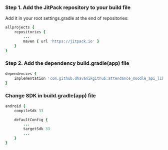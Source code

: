 ### Step 1. Add the JitPack repository to your build file

Add it in your root settings.gradle at the end of repositories:

```ruby
allprojects {
    repositories {
        ...
        maven { url 'https://jitpack.io' }
    }
}
```

### Step 2. Add the dependency build.gradle(app) file

```ruby
dependencies {
    implementation 'com.github.dhavanikgithub:attendance_moodle_api_lib:1.2.0'
}
```

### Change SDK in build.gradle(app) file

```ruby
android {
    compileSdk 33

    defaultConfig {
        ...
        targetSdk 33
        ...
    }
}
```
